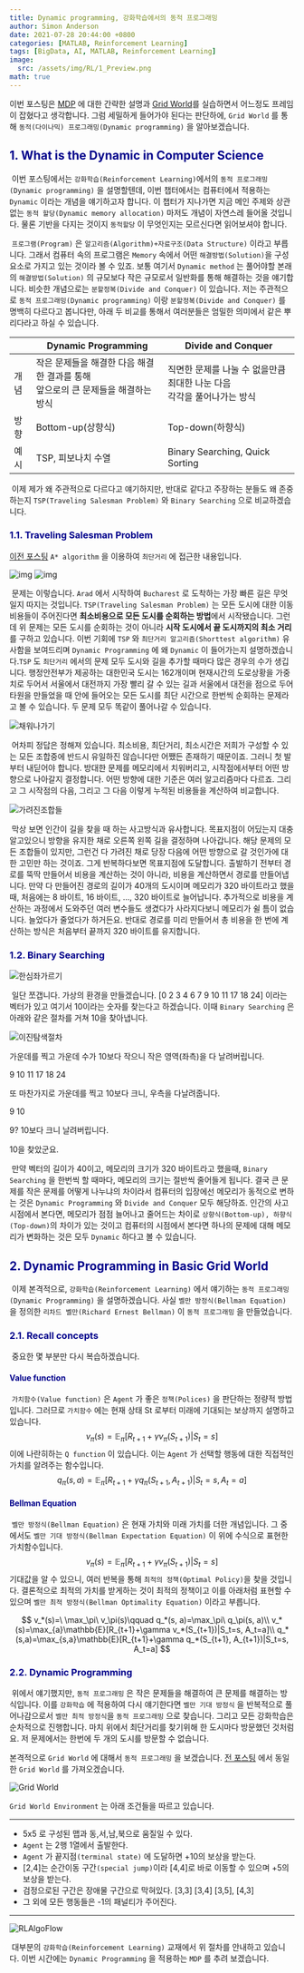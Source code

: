 ```yaml
---
title: Dynamic programming, 강화학습에서의 동적 프로그래밍
author: Simon Anderson
date: 2021-07-28 20:44:00 +0800
categories: [MATLAB, Reinforcement Learning]
tags: [BigData, AI, MATLAB, Reinforcement Learning]
image:
  src: /assets/img/RL/1_Preview.png
math: true
---
```


 이번 포스팅은 [MDP](https://simonwithwoogi.github.io/posts/reinforce2/) 에 대한 간략한 설명과 [Grid World](https://simonwithwoogi.github.io/posts/reinforce3/)를 실습하면서 어느정도 프레임이 잡혔다고 생각합니다. 그럼 세밀하게 들어가야 된다는 판단하에, `Grid World` 를 통해 `동적(다이나믹) 프로그래밍(Dynamic programming)` 을 알아보겠습니다.

## <span style="color:darkblue">1. What is the Dynamic in Computer Science</span>

​	이번 포스팅에서는 `강화학습(Reinforcement Learning)`에서의 `동적 프로그래밍(Dynamic programming)` 을 설명할텐데, 이번 챕터에서는 컴퓨터에서 적용하는 `Dynamic`  이라는 개념을 얘기하고자 합니다. 이 챕터가 지나가면 지금 메인 주제와 상관없는 `동적 할당(Dynamic memory allocation)` 마저도 개념이 자연스레 들어올 것입니다. 물론 기반을 다지는 것이지 `동적할당` 이 무엇인지는 모르신다면 읽어보셔야 합니다.

​	`프로그램(Program)` 은 `알고리즘(Algorithm)+자료구조(Data Structure)` 이라고 부릅니다. 그래서 컴퓨터 속의 프로그램은 `Memory` 속에서 어떤 `해결방법(Solution)`을 구성요소로 가지고 있는 것이라 볼 수 있죠. 보통 여기서 `Dynamic method` 는 풀어야할 본래의 `해결방법(Solution)` 의 규모보다 작은 규모로서 일반화를 통해 해결하는 것을 얘기합니다. 비슷한 개념으로는 `분할정복(Divide and Conquer)` 이 있습니다. 저는 주관적으로 `동적 프로그래밍(Dynamic programming)` 이랑 `분할정복(Divide and Conquer)` 를 명백히 다르다고 봅니다만, 아래 두 비교를 통해서 여러분들은 엄밀한 의미에서 같은 뿌리다라고 하실 수 있습니다. 

|      | Dynamic Programming                                          | Divide and Conquer                                           |
| ---- | ------------------------------------------------------------ | ------------------------------------------------------------ |
| 개념 | 작은 문제들을 해결한 다음 해결한 결과를 통해<br />앞으로의 큰 문제들을 해결하는 방식 | 직면한 문제를 나눌 수 없을만큼 최대한 나눈 다음<br />각각을 풀어나가는 방식 |
| 방향 | Bottom-up(상향식)                                            | Top-down(하향식)                                             |
| 예시 | TSP, 피보나치 수열                                           | Binary Searching, Quick Sorting                              |

​	이제 제가 왜 주관적으로 다르다고 얘기하지만, 반대로 같다고 주장하는 분들도 왜 존중하는지 `TSP(Traveling Salesman Problem)` 와 `Binary Searching` 으로 비교하겠습니다.

### <span style="color:darkblue">1.1. Traveling Salesman Problem</span>

 [이전 포스팅](https://simonwithwoogi.github.io/posts/matlabastaralgo/) `A* algorithm` 을 이용하여 `최단거리` 에 접근한 내용입니다.

![img](/assets/img/MATLAB/1_3.png)
![img](/assets/img/MATLAB/1_4.png)

​	문제는 이렇습니다. `Arad` 에서 시작하여 `Bucharest` 로 도착하는 가장 빠른 길은 무엇일지 따지는 것입니다. `TSP(Traveling Salesman Problem)` 는 모든 도시에 대한 이동 비용들이 주어진다면 **최소비용으로 모든 도시를 순회하는 방법**에서 시작됐습니다. 그런데 위 문제는 모든 도시를 순회하는 것이 아니라 **시작 도시에서 끝 도시까지의 최소 거리**를 구하고 있습니다. 이번 기회에 `TSP` 와 `최단거리 알고리즘(Shorttest algorithm)` 유사함을 보여드리며 `Dynamic Programming` 에 왜 `Dynamic` 이 들어가는지 설명하겠습니다.`TSP` 도 `최단거리` 에서의 문제 모두 도시와 길을 추가할 때마다 많은 경우의 수가 생깁니다. 행정안전부가 제공하는 대한민국 도시는 162개이며 현재시간의 도로상황을 가중치로 두어서 서울에서 대전까지 가장 빨리 갈 수 있는 길과 서울에서 대전을 점으로 두어 타원을 만들었을 때 안에 들어오는 모든 도시를 최단 시간으로 한번씩 순회하는 문제라고 볼 수 있습니다. 두 문제 모두 똑같이 풀어나갈 수 있습니다. 

![채워나가기](/assets/img/RL/4_1.png)

​	어차피 정답은 정해져 있습니다. 최소비용, 최단거리, 최소시간은 저희가 구성할 수 있는 모든 조합중에 반드시 유일하진 않습니다만 어쨌든 존재하기 때문이죠. 그러니 첫 발부터 내딛어야 합니다. 방대한 문제를 메모리에서 치워버리고, 시작점에서부터 어떤 방향으로 나아갈지 결정합니다. 어떤 방향에 대한 기준은 여러 알고리즘마다 다르죠. 그리고 그 시작점의 다음, 그리고 그 다음 이렇게 누적된 비용들을 계산하여 비교합니다.

![가려진조합들](/assets/img/RL/4_2.png)

​	막상 보면 인간이 길을 찾을 때 하는 사고방식과 유사합니다. 목표지점이 어딨는지 대충 알고있으니 방향을 유지한 채로 오른쪽 왼쪽 길을 결정하며 나아갑니다. 해당 문제의 모든 조합들이 있지만, 그런건 다 가려진 채로 당장 다음에 어떤 방향으로 갈 것인가에 대한 고민만 하는 것이죠. 그게 반복하다보면 목표지점에 도달합니다. 출발하기 전부터 경로를 뚝딱 만들어서 비용을 계산하는 것이 아니라, 비용을 계산하면서 경로를 만들어냅니다. 만약 다 만들어진 경로의 길이가 40개의 도시이며 메모리가 320 바이트라고 했을때, 처음에는 8 바이트, 16 바이트, ..., 320 바이트로 늘어납니다. 추가적으로 비용을 계산하는 과정에서 도와주던 여러 변수들도 생겼다가 사라지다보니 메모리가 쉴 틈이 없습니다. 늘었다가 줄었다가 하거든요. 반대로 경로를 미리 만들어서 총 비용을 한 번에 계산하는 방식은 처음부터 끝까지 320 바이트를 유지합니다. 

### <span style="color:darkblue">1.2. Binary Searching</span>

![한심좌가르기](/assets/img/RL/4_3.png)

​	일단 쪼갭니다. 가상의 환경을 만들겠습니다.  [0 2 3 4 6 7 9 10 11 17 18 24] 이라는 벡터가 있고 여기서 10이라는 숫자를 찾는다고 하겠습니다. 이때 `Binary Searching` 은 아래와 같은 절차를 거쳐 10을 찾아냅니다.

![이진탐색절차](/assets/img/RL/4_4.png)

가운데를 찍고 가운데 수가 10보다 작으니 작은 영역(좌측)을 다 날려버립니다.

9 10 11 17 18 24

또 마찬가지로 가운데를 찍고 10보다 크니, 우측을 다날려줍니다.

9 10

9? 10보다 크니 날려버립니다.

10을 찾았군요.

​	만약 벡터의 길이가 40이고, 메모리의 크기가 320 바이트라고 했을때, `Binary Searching` 을 한번씩 할 때마다, 메모리의 크기는 절반씩 줄어들게 됩니다. 결국 큰 문제를 작은 문제를 어떻게 나누냐의 차이라서 컴퓨터의 입장에선 메모리가 동적으로 변하는 것은 `Dynamic Programming` 와 `Divide and Conquer` 모두 해당하죠. 인간의 사고시점에서 본다면, 메모리가 점점 늘어나고 줄어드는 차이로 `상향식(Bottom-up), 하향식(Top-down)`의 차이가 있는 것이고 컴퓨터의 시점에서 본다면 하나의 문제에 대해 메모리가 변화하는 것은 모두 `Dynamic` 하다고 볼 수 있습니다.

## <span style="color:darkblue">2. Dynamic Programming in Basic Grid World</span>

​	이제 본격적으로, `강화학습(Reinforcement Learning)` 에서 얘기하는 `동적 프로그래밍(Dynamic Programming)` 을 설명하겠습니다. 사실 `벨만 방정식(Bellman Equation)` 을 정의한 `리차드 벨만(Richard Ernest Bellman)` 이 `동적 프로그래밍` 을 만들었습니다.

### <span style="color:darkblue">2.1. Recall concepts</span>

​	중요한 몇 부분만 다시 복습하겠습니다.

#### <span style="color:darkblue">Value function</span>

​	`가치함수(Value function)` 은 `Agent` 가 좋은 `정책(Polices)` 을 판단하는 정량적 방법입니다. 그러므로 `가치함수` 에는 현재 상태 St 로부터 미래에 기대되는 보상까지 설명하고 있습니다.
$$
v_\pi(s) = \mathbb{E}_\pi[R_{t+1}+\gamma v_\pi(S_{t+1})|S_t=s]
$$
​	이에 나란히하는 `Q function` 이 있습니다. 이는 `Agent` 가 선택할 행동에 대한 직접적인 가치를 알려주는 함수입니다.
$$
q_\pi(s, a)=\mathbb{E}_\pi[R_{t+1}+\gamma q_\pi(S_{t+1},A_{t+1})|S_t=s, A_t=a]
$$

#### <span style="color:darkblue">Bellman Equation</span>

​	`벨만 방정식(Bellman Equation)` 은 현재 가치와 미래 가치를 더한 개념입니다. 그 중에서도 `벨만 기대 방정식(Bellman Expectation Equation)` 이 위에 수식으로 표현한 가치함수입니다.
$$
v_\pi(s) = \mathbb{E}_\pi[R_{t+1}+\gamma v_\pi(S_{t+1})|S_t=s]
$$
​	기대값을 알 수 있으니, 여러 반복을 통해 `최적의 정책(Optimal Policy)`을 찾을 것입니다. 결론적으로 최적의 가치를 받게하는 것이 최적의 정책이고 이를 아래처럼 표현할 수 있으며 `벨만 최적 방정식(Bellman Optimality Equation)` 이라고 부릅니다.


$$
v_*(s)=\ \max_\pi\ v_\pi(s)\qquad q_*(s, a)=\max_\pi\ q_\pi(s, a)\\
v_*(s)=\max_{a}\mathbb{E}[R_{t+1}+\gamma v_*(S_{t+1})|S_t=s, A_t=a]\\
q_*(s,a)=\max_{s,a}\mathbb{E}[R_{t+1}+\gamma q_*(S_{t+1}, A_{t+1})|S_t=s, A_t=a]
$$

### <span style="color:darkblue">2.2. Dynamic Programming</span>

​	위에서 얘기했지만, `동적 프로그래밍` 은 작은 문제들을 해결하여 큰 문제를 해결하는 방식입니다. 이를 `강화학습` 에 적용하여 다시 얘기한다면 `벨만 기대 방정식` 을 반복적으로 풀어나감으로서 `벨만 최적 방정식`을 `동적 프로그래밍` 으로 찾습니다. 그리고 모든 강화학습은 순차적으로 진행합니다. 마치 위에서 최단거리를 찾기위해 한 도시마다 방문했던 것처럼요. 저 문제에서는 한번에 두 개의 도시를 방문할 수 없습니다. 

본격적으로 `Grid World` 에 대해서 `동적 프로그래밍` 을 보겠습니다. [전 포스팅](https://simonwithwoogi.github.io/posts/reinforce3/) 에서 동일한 `Grid World` 를 가져오겠습니다.

 ![Grid World](/assets/img/RL/3_2.png)

`Grid World Environment` 는 아래 조건들을 따르고 있습니다.

---

- 5x5 로 구성된 맵과 동,서,남,북으로 움질일 수 있다.
- `Agent` 는 2행 1열에서 출발한다.
- `Agent` 가 끝지점`(terminal state)` 에 도달하면 +10의 보상을 받는다.
- [2,4]는 순간이동 구간`(special jump)`이라 [4,4]로 바로 이동할 수 있으며 +5의 보상을 받는다.
- 검정으로된 구간은 장애물 구간으로 막혀있다. [3,3] [3,4] [3,5], [4,3]
- 그 외에 모든 행동들은 -1의 패널티가 주어진다.

---

 ![RLAlgoFlow](/assets/img/RL/4_5.png)

​	대부분의 `강화학습(Reinforcement Learning)` 교재에서 위 절차를 안내하고 있습니다. 이번 시간에는 `Dynamic Programming` 을 적용하는 `MDP` 를 추려 보겠습니다.

